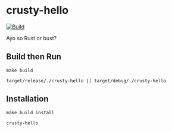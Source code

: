 # crusty-hello

[![Build](https://github.com/4cecoder/crusty-hello/actions/workflows/rust.yml/badge.svg?event=status)](https://github.com/4cecoder/crusty-hello/actions/workflows/rust.yml)

Ayo so Rust or bust?

## Build then Run

`make build`

`target/release/./crusty-hello || target/debug/./crusty-hello`

## Installation
`make build install`

`crusty-hello`
  
